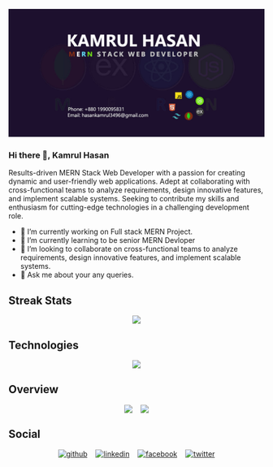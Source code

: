<style>
    .social{
        font-size:20px;
        color:white;
    }
    .flex{display:flex; gap:16px; justify-content:center;
    flex-wrap:wrap;
    }
</style>

[![An old rock in the desert](./assets/images/gitHubBanner.jpg "Shiprock, New Mexico by Beau Rogers")](https://www.linkedin.com/in/kamrulhasan-wd/)

### Hi there 👋, Kamrul Hasan

Results-driven MERN Stack Web Developer with a passion for creating dynamic and user-friendly web applications. Adept at collaborating with cross-functional teams to analyze requirements, design innovative features, and implement scalable systems. Seeking to contribute my skills and enthusiasm for cutting-edge technologies in a challenging development role.

- 🔭 I’m currently working on Full stack MERN Project.
- 🌱 I’m currently learning to be senior MERN Devloper
- 👯 I’m looking to collaborate on cross-functional teams to analyze requirements, design innovative features, and implement scalable systems.
- 💬 Ask me about your any queries.

## Streak Stats

<a class="flex" href="https://git.io/streak-stats"> <img src="https://github-readme-streak-stats.herokuapp.com?user=kamrulhasan833&theme=dark&hide_border=true&card_width=600&background=1D102E"/></a>

## Technologies

<a class="flex" href="https://skillicons.dev"> <img src="https://skillicons.dev/icons?i=js,react,nodejs,express,mongodb,tailwind,firebase,bootstrap,html,css,figma,vscode"/></a>

## Overview

<div class = "flex"><img src="https://github-readme-stats.vercel.app/api?username=kamrulhasan833&show_icons=true"/>
<a class="flex" href="https://github.com/anuraghazra/github-readme-stats"> <img src="https://github-readme-stats.vercel.app/api/top-langs/?username=kamrulhasan833"/></a>
</div>

## Social

<div class="flex">
<a href="https://github.com/kamrulhasan833">
<img src='https://cdn.jsdelivr.net/npm/simple-icons@3.0.1/icons/github.svg'  alt='github' height='40'>
</a>
<a href="https://www.linkedin.com/in/kamrulhasan-wd/">
<img src='https://cdn.jsdelivr.net/npm/simple-icons@3.0.1/icons/linkedin.svg' alt='linkedin' height='40'> 
</a>
<a href="https://www.facebook.com/kamrulhasan.wd">
<img  src='https://cdn.jsdelivr.net/npm/simple-icons@3.0.1/icons/facebook.svg' alt='facebook' height='40'>
</a>

<a href="https://twitter.com/Kamrul3496">
<img src='https://cdn.jsdelivr.net/npm/simple-icons@3.0.1/icons/twitter.svg' alt='twitter' height='40'>
</a>

</div>
